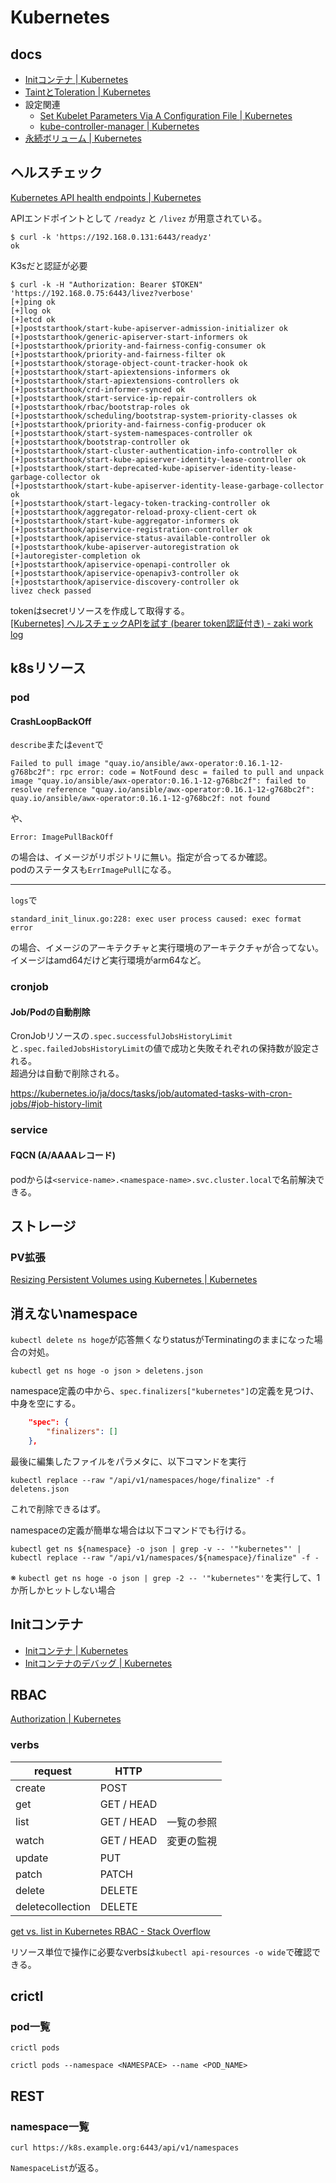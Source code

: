# Kubernetes

## docs

- [Initコンテナ | Kubernetes](https://kubernetes.io/ja/docs/concepts/workloads/pods/init-containers/)
- [TaintとToleration | Kubernetes](https://kubernetes.io/ja/docs/concepts/scheduling-eviction/taint-and-toleration/)
- 設定関連
    - [Set Kubelet Parameters Via A Configuration File | Kubernetes](https://kubernetes.io/docs/tasks/administer-cluster/kubelet-config-file/)
    - [kube-controller-manager | Kubernetes](https://kubernetes.io/docs/reference/command-line-tools-reference/kube-controller-manager/)
- [永続ボリューム | Kubernetes](https://kubernetes.io/ja/docs/concepts/storage/persistent-volumes/)

## ヘルスチェック

[Kubernetes API health endpoints | Kubernetes](https://kubernetes.io/docs/reference/using-api/health-checks/)

APIエンドポイントとして `/readyz` と `/livez` が用意されている。

```console
$ curl -k 'https://192.168.0.131:6443/readyz'
ok
```

K3sだと認証が必要

```console
$ curl -k -H "Authorization: Bearer $TOKEN" 'https://192.168.0.75:6443/livez?verbose'
[+]ping ok
[+]log ok
[+]etcd ok
[+]poststarthook/start-kube-apiserver-admission-initializer ok
[+]poststarthook/generic-apiserver-start-informers ok
[+]poststarthook/priority-and-fairness-config-consumer ok
[+]poststarthook/priority-and-fairness-filter ok
[+]poststarthook/storage-object-count-tracker-hook ok
[+]poststarthook/start-apiextensions-informers ok
[+]poststarthook/start-apiextensions-controllers ok
[+]poststarthook/crd-informer-synced ok
[+]poststarthook/start-service-ip-repair-controllers ok
[+]poststarthook/rbac/bootstrap-roles ok
[+]poststarthook/scheduling/bootstrap-system-priority-classes ok
[+]poststarthook/priority-and-fairness-config-producer ok
[+]poststarthook/start-system-namespaces-controller ok
[+]poststarthook/bootstrap-controller ok
[+]poststarthook/start-cluster-authentication-info-controller ok
[+]poststarthook/start-kube-apiserver-identity-lease-controller ok
[+]poststarthook/start-deprecated-kube-apiserver-identity-lease-garbage-collector ok
[+]poststarthook/start-kube-apiserver-identity-lease-garbage-collector ok
[+]poststarthook/start-legacy-token-tracking-controller ok
[+]poststarthook/aggregator-reload-proxy-client-cert ok
[+]poststarthook/start-kube-aggregator-informers ok
[+]poststarthook/apiservice-registration-controller ok
[+]poststarthook/apiservice-status-available-controller ok
[+]poststarthook/kube-apiserver-autoregistration ok
[+]autoregister-completion ok
[+]poststarthook/apiservice-openapi-controller ok
[+]poststarthook/apiservice-openapiv3-controller ok
[+]poststarthook/apiservice-discovery-controller ok
livez check passed
```

tokenはsecretリソースを作成して取得する。  
[[Kubernetes] ヘルスチェックAPIを試す (bearer token認証付き) - zaki work log](https://zaki-hmkc.hatenablog.com/entry/2024/02/05/101259)

## k8sリソース

### pod

#### CrashLoopBackOff

`describe`または`event`で

```console
Failed to pull image "quay.io/ansible/awx-operator:0.16.1-12-g768bc2f": rpc error: code = NotFound desc = failed to pull and unpack image "quay.io/ansible/awx-operator:0.16.1-12-g768bc2f": failed to resolve reference "quay.io/ansible/awx-operator:0.16.1-12-g768bc2f": quay.io/ansible/awx-operator:0.16.1-12-g768bc2f: not found
```

や、

```console
Error: ImagePullBackOff
```

の場合は、イメージがリポジトリに無い。指定が合ってるか確認。  
podのステータスも`ErrImagePull`になる。

---

`logs`で

```console
standard_init_linux.go:228: exec user process caused: exec format error
```

の場合、イメージのアーキテクチャと実行環境のアーキテクチャが合ってない。  
イメージはamd64だけど実行環境がarm64など。

### cronjob

#### Job/Podの自動削除

CronJobリソースの`.spec.successfulJobsHistoryLimit`と`.spec.failedJobsHistoryLimit`の値で成功と失敗それぞれの保持数が設定される。  
超過分は自動で削除される。

<https://kubernetes.io/ja/docs/tasks/job/automated-tasks-with-cron-jobs/#job-history-limit>

### service

#### FQCN (A/AAAAレコード)

podからは`<service-name>.<namespace-name>.svc.cluster.local`で名前解決できる。

## ストレージ

### PV拡張

[Resizing Persistent Volumes using Kubernetes | Kubernetes](https://kubernetes.io/blog/2018/07/12/resizing-persistent-volumes-using-kubernetes/)

## 消えないnamespace

`kubectl delete ns hoge`が応答無くなりstatusがTerminatingのままになった場合の対処。

```console
kubectl get ns hoge -o json > deletens.json
```

namespace定義の中から、`spec.finalizers["kubernetes"]`の定義を見つけ、中身を空にする。

```json
    "spec": {
        "finalizers": []
    },
```

最後に編集したファイルをパラメタに、以下コマンドを実行

```console
kubectl replace --raw "/api/v1/namespaces/hoge/finalize" -f deletens.json 
```

これで削除できるはず。

namespaceの定義が簡単な場合は以下コマンドでも行ける。

```console
kubectl get ns ${namespace} -o json | grep -v -- '"kubernetes"' | kubectl replace --raw "/api/v1/namespaces/${namespace}/finalize" -f -
```

※ `kubectl get ns hoge -o json | grep -2 -- '"kubernetes"'`を実行して、1か所しかヒットしない場合

## Initコンテナ

- [Initコンテナ | Kubernetes](https://kubernetes.io/ja/docs/concepts/workloads/pods/init-containers/)
- [Initコンテナのデバッグ | Kubernetes](https://kubernetes.io/ja/docs/tasks/debug/debug-application/debug-init-containers/)

## RBAC

[Authorization | Kubernetes](https://kubernetes.io/docs/reference/access-authn-authz/authorization/)

### verbs

| request          | HTTP       |       |
| ---------------- | ---------- | ----- |
| create           | POST       |       |
| get              | GET / HEAD |       |
| list             | GET / HEAD | 一覧の参照 |
| watch            | GET / HEAD | 変更の監視 |
| update           | PUT        |       |
| patch            | PATCH      |       |
| delete           | DELETE     |       |
| deletecollection | DELETE     |       |

[get vs. list in Kubernetes RBAC - Stack Overflow](https://stackoverflow.com/questions/58159866/get-vs-list-in-kubernetes-rbac)

リソース単位で操作に必要なverbsは`kubectl api-resources -o wide`で確認できる。

## crictl

### pod一覧

```console
crictl pods
```

```console
crictl pods --namespace <NAMESPACE> --name <POD_NAME>
```

## REST

### namespace一覧

```console
curl https://k8s.example.org:6443/api/v1/namespaces
```

`NamespaceList`が返る。
